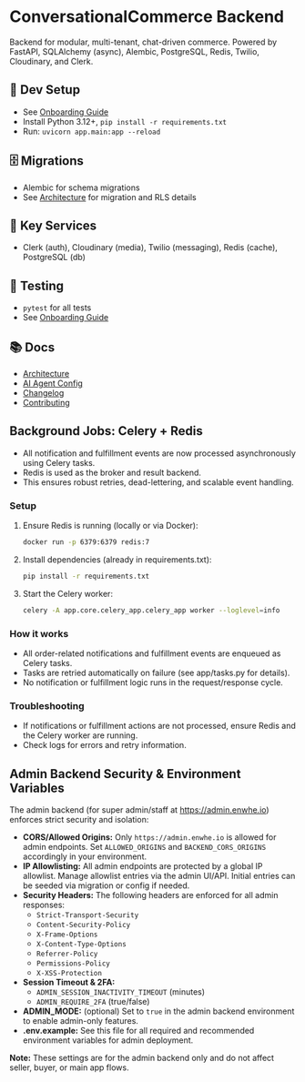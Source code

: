# ConversationalCommerce Backend

Backend for modular, multi-tenant, chat-driven commerce. Powered by FastAPI, SQLAlchemy (async), Alembic, PostgreSQL, Redis, Twilio, Cloudinary, and Clerk.

## 🚀 Dev Setup
- See [Onboarding Guide](/docs/ONBOARDING_GUIDE.md)
- Install Python 3.12+, `pip install -r requirements.txt`
- Run: `uvicorn app.main:app --reload`

## 🗄️ Migrations
- Alembic for schema migrations
- See [Architecture](/docs/ARCHITECTURE.md) for migration and RLS details

## 🔑 Key Services
- Clerk (auth), Cloudinary (media), Twilio (messaging), Redis (cache), PostgreSQL (db)

## 🧪 Testing
- `pytest` for all tests
- See [Onboarding Guide](/docs/ONBOARDING_GUIDE.md)

## 📚 Docs
- [Architecture](/docs/ARCHITECTURE.md)
- [AI Agent Config](/docs/AI_AGENT_CONFIG.md)
- [Changelog](/docs/CHANGELOG.md)
- [Contributing](/docs/CONTRIBUTING.md)

## Background Jobs: Celery + Redis

- All notification and fulfillment events are now processed asynchronously using Celery tasks.
- Redis is used as the broker and result backend.
- This ensures robust retries, dead-lettering, and scalable event handling.

### Setup
1. Ensure Redis is running (locally or via Docker):
   ```bash
   docker run -p 6379:6379 redis:7
   ```
2. Install dependencies (already in requirements.txt):
   ```bash
   pip install -r requirements.txt
   ```
3. Start the Celery worker:
   ```bash
   celery -A app.core.celery_app.celery_app worker --loglevel=info
   ```

### How it works
- All order-related notifications and fulfillment events are enqueued as Celery tasks.
- Tasks are retried automatically on failure (see app/tasks.py for details).
- No notification or fulfillment logic runs in the request/response cycle.

### Troubleshooting
- If notifications or fulfillment actions are not processed, ensure Redis and the Celery worker are running.
- Check logs for errors and retry information.

## Admin Backend Security & Environment Variables

The admin backend (for super admin/staff at https://admin.enwhe.io) enforces strict security and isolation:

- **CORS/Allowed Origins:** Only `https://admin.enwhe.io` is allowed for admin endpoints. Set `ALLOWED_ORIGINS` and `BACKEND_CORS_ORIGINS` accordingly in your environment.
- **IP Allowlisting:** All admin endpoints are protected by a global IP allowlist. Manage allowlist entries via the admin UI/API. Initial entries can be seeded via migration or config if needed.
- **Security Headers:** The following headers are enforced for all admin responses:
  - `Strict-Transport-Security`
  - `Content-Security-Policy`
  - `X-Frame-Options`
  - `X-Content-Type-Options`
  - `Referrer-Policy`
  - `Permissions-Policy`
  - `X-XSS-Protection`
- **Session Timeout & 2FA:**
  - `ADMIN_SESSION_INACTIVITY_TIMEOUT` (minutes)
  - `ADMIN_REQUIRE_2FA` (true/false)
- **ADMIN_MODE:** (optional) Set to `true` in the admin backend environment to enable admin-only features.
- **.env.example:** See this file for all required and recommended environment variables for admin deployment.

**Note:** These settings are for the admin backend only and do not affect seller, buyer, or main app flows.
